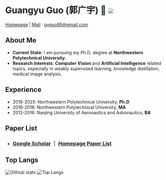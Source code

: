 # Guangyu Guo (郭广宇) 👋 ![](https://komarev.com/ghpvc/?username=gyguo&color=blue&style=flat-square)

[![]()]()[Homepage](https://gyguo.github.io/)
|
[![]()](gyguo95@gmail.com)[Mail](gyguo95@gmail.com)
: gyguo95@gmail.com


##  About Me
- **Current State**: I am pursuing my Ph.D. degree at **Northwestern Polytechnical University**.
- **Research Interests**: **Computer Vision** and **Artificial Intelligence** related topics, especially in weakly supervised learning, knowledge distillation, medical image analysis.

## Experience
- 2018-2025: Northwestern Polytechnical University, **Ph.D**
- 2016-2018: Northwestern Polytechnical University, **MA**
- 2012-2016: Nanjing University of Aeronautics and Astronautics, **BA**

## Paper List
- ### [![]()](https://scholar.google.com/citations?user=F-mtieAAAAAJ&hl=zh-CN)[Google Scholar](https://scholar.google.com/citations?user=F-mtieAAAAAJ&hl=zh-CN) ｜ [![]()](https://scholar.google.com/citations?user=F-mtieAAAAAJ&hl=zh-CN)[Homepage Paper List](https://gyguo.github.io/publications.html)


## Top Langs

![GitHub stats](https://github-readme-stats.vercel.app/api?username=gyguo\&rank_icon=github)
![Top Langs](https://github-readme-stats.vercel.app/api/top-langs/?username=gyguo\&layout=compact)
